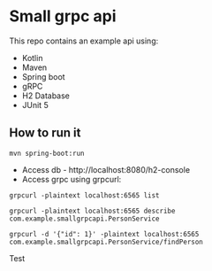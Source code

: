 # Small grpc api
This repo contains an example api using:
* Kotlin
* Maven
* Spring boot
* gRPC
* H2 Database
* JUnit 5

## How to run it
```$ssh
mvn spring-boot:run
```

* Access db - http://localhost:8080/h2-console
* Access grpc using grpcurl:
```$ssh
grpcurl -plaintext localhost:6565 list
```
```$ssh
grpcurl -plaintext localhost:6565 describe com.example.smallgrpcapi.PersonService
```
```$ssh
grpcurl -d '{"id": 1}' -plaintext localhost:6565 com.example.smallgrpcapi.PersonService/findPerson
```

Test